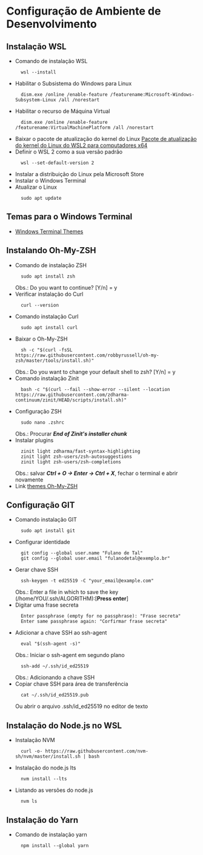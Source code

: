 # Configuração de Ambiente de Desenvolvimento

## Instalação WSL
* Comando de instalação WSL 
  ``` 
    wsl --install 
  ```
* Habilitar o Subsistema do Windows para Linux
  ```
    dism.exe /online /enable-feature /featurename:Microsoft-Windows-Subsystem-Linux /all /norestart
  ```
* Habilitar o recurso de Máquina Virtual
  ```
    dism.exe /online /enable-feature /featurename:VirtualMachinePlatform /all /norestart
  ```
* Baixar o pacote de atualização do kernel do Linux [Pacote de atualização do kernel do Linux do WSL2 para computadores x64](https://wslstorestorage.blob.core.windows.net/wslblob/wsl_update_x64.msi)
* Definir o WSL 2 como a sua versão padrão
  ```
    wsl --set-default-version 2
  ```
* Instalar a distribuição do Linux pela Microsoft Store
* Instalar o Windows Terminal
* Atualizar o Linux
  ```
    sudo apt update
  ```

## Temas para o Windows Terminal
* [Windows Terminal Themes](https://windowsterminalthemes.dev/)

## Instalando Oh-My-ZSH
* Comando de instalação ZSH
  ```
    sudo apt install zsh
  ```
  Obs.: Do you want to continue? [Y/n] = y
* Verificar instalação do Curl
  ```
    curl --version
  ```
* Comando instalação Curl
  ```
    sudo apt install curl
  ```
* Baixar o Oh-My-ZSH
  ```
    sh -c "$(curl -fsSL https://raw.githubusercontent.com/robbyrussell/oh-my-zsh/master/tools/install.sh)"
  ```
  Obs.: Do you want to change your default shell to zsh? [Y/n] = y
* Comando instalação Zinit
  ```
    bash -c "$(curl --fail --show-error --silent --location https://raw.githubusercontent.com/zdharma-continuum/zinit/HEAD/scripts/install.sh)"
  ```
* Configuração ZSH
  ```
    sudo nano .zshrc
  ```
  Obs.: Procurar **_End of Zinit's installer chunk_**
* Instalar plugins
  ```
    zinit light zdharma/fast-syntax-highlighting
    zinit light zsh-users/zsh-autosuggestions
    zinit light zsh-users/zsh-completions
  ```
  Obs.: salvar **_Ctrl + O -> Enter -> Ctrl + X_**, fechar o terminal e abrir novamente
* Link [themes Oh-My-ZSH](https://github.com/ohmyzsh/ohmyzsh/wiki/Themes)

## Configuração GIT
* Comando instalação GIT
  ```
    sudo apt install git
  ```
* Configurar identidade
  ```
    git config --global user.name "Fulano de Tal"
    git config --global user.email "fulanodetal@exemplo.br"
  ```
* Gerar chave SSH
  ```
    ssh-keygen -t ed25519 -C "your_email@example.com"
  ```
  Obs.: Enter a file in which to save the key (/home/YOU/.ssh/ALGORITHM):[**Press enter**]
* Digitar uma frase secreta
  ```
    Enter passphrase (empty for no passphrase): "Frase secreta"
    Enter same passphrase again: "Corfirmar frase secreta"
  ```
* Adicionar a chave SSH ao ssh-agent
  ```
    eval "$(ssh-agent -s)"
  ```
  Obs.: Iniciar o ssh-agent em segundo plano
  ```
    ssh-add ~/.ssh/id_ed25519
  ```
  Obs.: Adicionando a chave SSH
* Copiar chave SSH para área de transferência
  ```
    cat ~/.ssh/id_ed25519.pub
  ```
  Ou abrir o arquivo .ssh/id_ed25519 no editor de texto

## Instalação do Node.js no WSL
* Instalação NVM
  ```
    curl -o- https://raw.githubusercontent.com/nvm-sh/nvm/master/install.sh | bash
  ```
* Instalação do node.js lts
  ```
    nvm install --lts
  ```
* Listando as versões do node.js
  ```
    nvm ls
  ```

## Instalação do Yarn
* Comando de instalação yarn
  ```
    npm install --global yarn
  ```
